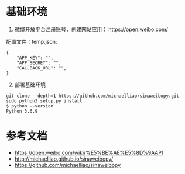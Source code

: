 # 基础环境

1. 微博开放平台注册账号，创建网站应用：
https://open.weibo.com/

配置文件：temp.json:
```
{
    "APP_KEY": "",
    "APP_SECRET": "",
    "CALLBACK_URL": "",
}
```

2. 部署基础环境
```
git clone --depth=1 https://github.com/michaelliao/sinaweibopy.git
sudo python3 setup.py install
$ python --version
Python 3.6.9
```

# 参考文档

- https://open.weibo.com/wiki/%E5%BE%AE%E5%8D%9AAPI
- http://michaelliao.github.io/sinaweibopy/
- https://github.com/michaelliao/sinaweibopy